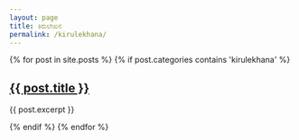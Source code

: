 ```yaml
---
layout: page
title: ಕಿರುಲೇಖನ
permalink: /kirulekhana/
---
```


{% for post in site.posts %}
  {% if post.categories contains 'kirulekhana' %}
    <h2><a href="{{ post.url }}">{{ post.title }}</a></h2>
    <p>{{ post.excerpt }}</p>
  {% endif %}
{% endfor %}